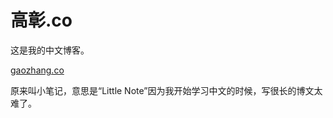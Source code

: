 # 高彰.co

这是我的中文博客。

[gaozhang.co](https://gaozhang.co)

原来叫小笔记，意思是“Little Note”因为我开始学习中文的时候，写很长的博文太难了。
